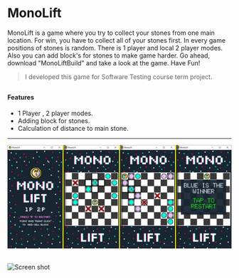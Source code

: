 # MonoLift

  MonoLift is a game where you try to collect your stones from one main location. For win, you have to collect all of your stones first. In every game positions of stones is random. There is 1 player and local 2 player modes.  Also you can add block's for stones to make game harder. Go ahead, download "MonoLiftBuild" and take a look at the game. Have Fun!



> I developed this game for Software Testing course term project.
 
##
#### Features

 - 1 Player , 2 player modes.
 - Adding block for stones.
 - Calculation of distance to main stone.
 
 ---------------------------------------

![Screen shot](https://raw.githubusercontent.com/burakyccl/MonoLift/main/monolift.jpg)

##

![Screen shot](https://raw.githubusercontent.com/burakyccl/MonoLift/main/mlgif.gif)
